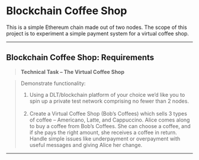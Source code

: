 # Blockchain Coffee Shop

This is a simple Ethereum chain made out of two nodes. The scope of this project is to experiment a simple payment system for a virtual coffee shop.

---

## Blockchain Coffee Shop: Requirements

> **Technical Task – The Virtual Coffee Shop**

> Demonstrate functionality: <br>
> 1. Using a DLT/blockchain platform of your choice we’d like you to spin up a private test network comprising no fewer than 2 nodes. <br><br>
> 2. Create a Virtual Coffee Shop (Bob’s Coffees) which sells 3 types of coffee – Americano, Latte, and Cappuccino. Alice comes along to buy a coffee from Bob’s Coffees. She can choose a coffee, and if she pays the right amount, she receives a coffee in return. Handle simple issues like underpayment or overpayment with useful messages and giving Alice her change. <br>

---
